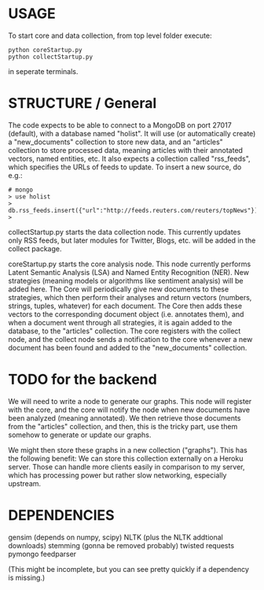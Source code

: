 USAGE
====================
To start core and data collection, from top level folder execute:

	python coreStartup.py
	python collectStartup.py

in seperate terminals.


STRUCTURE / General
====================

The code expects to be able to connect to a MongoDB on port 27017 (default), with a database named "holist". It will use (or automatically create) a "new_documents" collection to store new data, and an "articles" collection to store processed data, meaning articles with their annotated vectors, named entities, etc. It also expects a collection called "rss_feeds", which specifies the URLs of feeds to update. To insert a new source, do e.g.:

	# mongo 
	> use holist
	> db.rss_feeds.insert({"url":"http://feeds.reuters.com/reuters/topNews"})
	>


collectStartup.py starts the data collection node. This currently updates only RSS feeds, but later modules for Twitter, Blogs, etc. will be added in the collect package.

coreStartup.py starts the core analysis node. This node currently performs Latent Semantic Analysis (LSA) and Named Entity Recognition (NER). New strategies (meaning models or algorithms like sentiment analysis) will be added here. The Core will periodically give new documents to these strategies, which then perform their analyses and return vectors (numbers, strings, tuples, whatever) for each document. The Core then adds these vectors to the corresponding document object (i.e. annotates them), and when a document went through all strategies, it is again added to the database, to the "articles" collection. 
The core registers with the collect node, and the collect node sends a notification to the core whenever a new document has been found and added to the "new_documents" collection.




TODO for the backend
====================

We will need to write a node to generate our graphs. This node will register with the core, and the core will notify the node when new documents have been analyzed (meaning annotated). We then retrieve those documents from the "articles" collection, and then, this is the tricky part, use them somehow to generate or update our graphs. 

We might then store these graphs in a new collection ("graphs"). This has the following benefit: We can store this collection externally on a Heroku server. Those can handle more clients easily in comparison to my server, which has processing power but rather slow networking, especially upstream.





DEPENDENCIES
====================
gensim (depends on numpy, scipy)
NLTK (plus the NLTK addtional downloads)
stemming (gonna be removed probably)
twisted
requests
pymongo
feedparser

(This might be incomplete, but you can see pretty quickly if a dependency is missing.)
